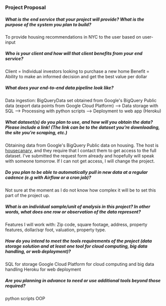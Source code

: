 ### Project Proposal

##### What is the end service that your project will provide? What is the purpose of the system you plan to build?

To provide housing recommendations in NYC to the user based on user-input 

##### Who is your client and how will that client benefits from your end service?

Client = Individual investors looking to purchase a new home
Benefit = Ability to make an informed decision and get the best value per dollar

##### What does your end-to-end data pipeline look like? 

Data ingestion: BigQueryData set obtained from Google's BigQuery Public data (export data points from Google Cloud Platform) --> Data storage with SQL --> Processing with python scripts  --> Deployment to web app (Heroku) 

##### What dataset(s) do you plan to use, and how will you obtain the data? Please include a link! (The link can be to the dataset you’re downloading, the site you’re scraping, etc.)

Obtaining data from Google's BigQuery Public data on housing. The host is [housecanary](https://www.housecanary.com/contact-us/), and they require that I contact them to get access to the full dataset. I've submitted the request form already and hopefully will speak with someone tomorrow. If I can not get access, I will change the project. 

##### Do you plan to be able to automatically pull in new data at a regular cadence (e.g with Airflow or a cron job)?

Not sure at the moment as I do not know how complex it will be to set this part of the project up. 

##### What is an individual sample/unit of analysis in this project? In other words, what does one row or observation of the data represent? 

Features I will work with: Zip code, square footage, address, property features, dollar/sqr foot, valuation, property type. 

##### How do you intend to meet the tools requirements of the project (data storage solution and at least one tool for cloud computing, big data handling, or web deployment)?

SQL for storage 
Google Cloud Platform for cloud computing and big data handling
Heroku for web deployment

##### Are you planning in advance to need or use additional tools beyond those required?
python scripts
OOP
